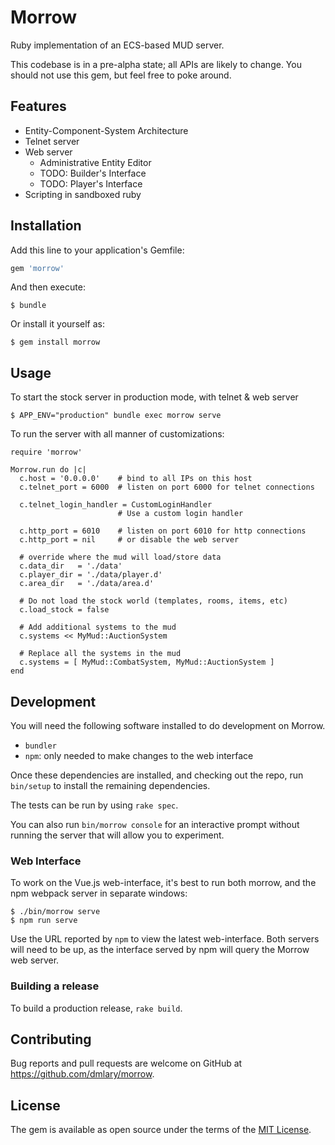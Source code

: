 # Morrow

Ruby implementation of an ECS-based MUD server.

This codebase is in a pre-alpha state; all APIs are likely to change.  You
should not use this gem, but feel free to poke around.

## Features
* Entity-Component-System Architecture
* Telnet server
* Web server
    * Administrative Entity Editor
    * TODO: Builder's Interface
    * TODO: Player's Interface
* Scripting in sandboxed ruby

## Installation

Add this line to your application's Gemfile:

```ruby
gem 'morrow'
```

And then execute:

    $ bundle

Or install it yourself as:

    $ gem install morrow

## Usage

To start the stock server in production mode, with telnet & web server

    $ APP_ENV="production" bundle exec morrow serve

To run the server with all manner of customizations:

```
require 'morrow'

Morrow.run do |c|
  c.host = '0.0.0.0'    # bind to all IPs on this host
  c.telnet_port = 6000  # listen on port 6000 for telnet connections

  c.telnet_login_handler = CustomLoginHandler
                        # Use a custom login handler

  c.http_port = 6010    # listen on port 6010 for http connections
  c.http_port = nil     # or disable the web server

  # override where the mud will load/store data
  c.data_dir   = './data'
  c.player_dir = './data/player.d'
  c.area_dir   = './data/area.d'

  # Do not load the stock world (templates, rooms, items, etc)
  c.load_stock = false

  # Add additional systems to the mud
  c.systems << MyMud::AuctionSystem

  # Replace all the systems in the mud
  c.systems = [ MyMud::CombatSystem, MyMud::AuctionSystem ]
end
```

## Development

You will need the following software installed to do development on Morrow.
* `bundler`
* `npm`: only needed to make changes to the web interface

Once these dependencies are installed, and checking out the repo, run
`bin/setup` to install the remaining dependencies.

The tests can be run by using `rake spec`.

You can also run `bin/morrow console` for an interactive prompt without running
the server that will allow you to experiment.

### Web Interface
To work on the Vue.js web-interface, it's best to run both morrow, and the npm
webpack server in separate windows:

    $ ./bin/morrow serve
    $ npm run serve

Use the URL reported by `npm` to view the latest web-interface.  Both servers
will need to be up, as the interface served by npm will query the Morrow web
server.

### Building a release
To build a production release, `rake build`.

## Contributing

Bug reports and pull requests are welcome on GitHub at
https://github.com/dmlary/morrow.

## License

The gem is available as open source under the terms of the [MIT License](https://opensource.org/licenses/MIT).
